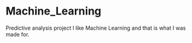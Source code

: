 # Machine_Learning
Predictive analysis project
I like Machine Learning and that is what I was made for.
